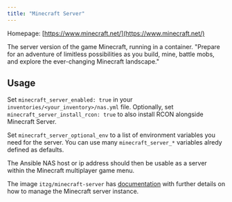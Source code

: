 ```yaml
---
title: "Minecraft Server"
---
```


Homepage: [https://www.minecraft.net/](https://www.minecraft.net/)

The server version of the game Minecraft, running in a container. "Prepare for an adventure of limitless possibilities as you build, mine, battle mobs, and explore the ever-changing Minecraft landscape."

## Usage

Set `minecraft_server_enabled: true` in your `inventories/<your_inventory>/nas.yml` file.
Optionally, set `minecraft_server_install_rcon: true` to also install RCON alongside Minecraft Server.

Set `minecraft_server_optional_env` to a list of environment variables you need for the server. You can use many `minecraft_server_*` variables alredy defined as defaults.

The Ansible NAS host or ip address should then be usable as a server within the Minecraft multiplayer game menu.

The image `itzg/minecraft-server` has [documentation](https://github.com/itzg/docker-minecraft-server/blob/master/README.md) with further details on how to manage the Minecraft server instance.
